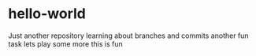 # hello-world
Just another repository
learning about branches and commits
another fun task
lets play some more
this is fun
